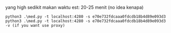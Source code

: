yang high sedikit makan waktu est: 20-25 menit (no idea kenapa)
```
python3 .\med.py -t localhost:4280 -s e70e732fdcaaa0fdcdb18b4d89e093d3
python3 .\med.py -t localhost:4280 -s e70e732fdcaaa0fdcdb18b4d89e093d3 -v (if you want use proxy)
```